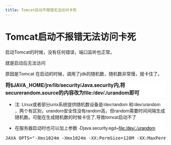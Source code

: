 ```yaml
---
title: Tomcat启动不报错无法访问卡死
---
```


# Tomcat启动不报错无法访问卡死

<p>启动Tomcat的时候，没有任何错误，端口监听也正常。</p><p>就是启动后无法访问</p><p>原因是Tomcat 在启动的时候，调用了jdk的随机数，随机数非常慢，就卡住了。</p><h3 id="将java_homejrelibsecurityjava.security内将securerandom.source的内容改为filedev.urandom即可" style="margin: 10px 0px; padding: 0px; font-size: 16px; line-height: 1.5; font-family: &quot;Helvetica Neue&quot;, Helvetica, Verdana, Arial, sans-serif; white-space: normal; background-color: rgb(255, 255, 255);">将$JAVA_HOME/jre/lib/security/Java.security内,将securerandom.source的内容改为file:/dev/./urandom即可</h3><ul style="margin-left: 30px; padding: 0px; font-family: &quot;Helvetica Neue&quot;, Helvetica, Verdana, Arial, sans-serif; font-size: 14px; white-space: normal; background-color: rgb(255, 255, 255);" class=" list-paddingleft-2"><li><p>注: Linux或者部分unix系统提供随机数设备是/dev/random 和/dev/urandom ，两个有区别，urandom安全性没有random高，但random需要时间间隔生成随机数。可能在生成随机数的时候卡住了,导致tomcat启动不了</p></li><li><p>在服务器启动时也可以加上参数 -Djava.security.egd=<a href="file:///dev/urandom" class="uri" style="margin: 0px; padding: 0px; outline: none; color: black;">file:/dev/./urandom</a></p></li></ul><pre class="brush:bash;toolbar:false">JAVA_OPTS=&quot;-Xms1024m&nbsp;-Xmx1024m&nbsp;-XX:PermSize=128M&nbsp;-XX:MaxPermSize=256m&nbsp;-Dfile.encoding=UTF8&nbsp;-Dsun.jnu.encoding=UTF8&nbsp;-Djava.security.egd=file:/dev/./urandom&quot;</pre><p><br/></p>


